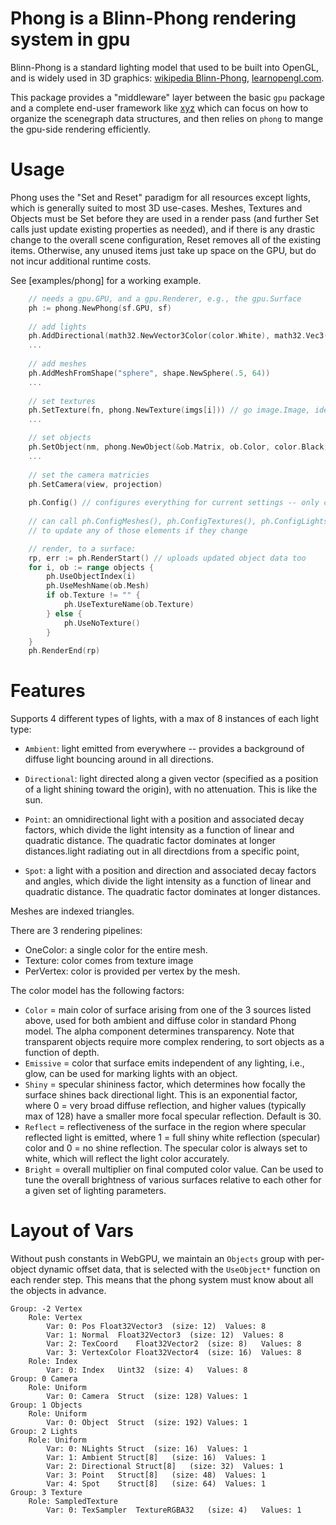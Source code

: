 # Phong is a Blinn-Phong rendering system in gpu

Blinn-Phong is a standard lighting model that used to be built into OpenGL, and is widely used in 3D graphics: [wikipedia Blinn-Phong](https://en.wikipedia.org/wiki/Blinn%E2%80%93Phong_shading_model),  [learnopengl.com](https://learnopengl.com/Lighting/Basic-Lighting).

This package provides a "middleware" layer between the basic `gpu` package and a complete end-user framework like [xyz](https://github.com/cogentcore/core/tree/main/xyz) which can focus on how to organize the scenegraph data structures, and then relies on `phong` to mange the gpu-side rendering efficiently.


# Usage

Phong uses the "Set and Reset" paradigm for all resources except lights, which is generally suited to most 3D use-cases.  Meshes, Textures and Objects must be Set before they are used in a render pass (and further Set calls just update existing properties as needed), and if there is any drastic change to the overall scene configuration, Reset removes all of the existing items.  Otherwise, any unused items just take up space on the GPU, but do not incur additional runtime costs.

See [examples/phong] for a working example.

```Go
    // needs a gpu.GPU, and a gpu.Renderer, e.g., the gpu.Surface
    ph := phong.NewPhong(sf.GPU, sf)
    
    // add lights
    ph.AddDirectional(math32.NewVector3Color(color.White), math32.Vec3(0, 1, 1))
    ...
    
    // add meshes
    ph.AddMeshFromShape("sphere", shape.NewSphere(.5, 64))
    ...
    
    // set textures
    ph.SetTexture(fn, phong.NewTexture(imgs[i])) // go image.Image, ideally RGBA
    ...

    // set objects
    ph.SetObject(nm, phong.NewObject(&ob.Matrix, ob.Color, color.Black, 30, 1, 1))
    ...
    
    // set the camera matricies
    ph.SetCamera(view, projection)
    
    ph.Config() // configures everything for current settings -- only call once
    
    // can call ph.ConfigMeshes(), ph.ConfigTextures(), ph.ConfigLights()
    // to update any of those elements if they change

    // render, to a surface:
    rp, err := ph.RenderStart() // uploads updated object data too
    for i, ob := range objects {
        ph.UseObjectIndex(i)
        ph.UseMeshName(ob.Mesh)
        if ob.Texture != "" {
            ph.UseTextureName(ob.Texture)
        } else {
            ph.UseNoTexture()
        }
    }
    ph.RenderEnd(rp)
```

# Features

Supports 4 different types of lights, with a max of 8 instances of each light type:

* `Ambient`: light emitted from everywhere -- provides a background of diffuse light bouncing around in all directions.

* `Directional`: light directed along a given vector (specified as a position of a light shining toward the origin), with no attenuation.  This is like the sun.

* `Point`: an omnidirectional light with a position and associated decay factors, which divide the light intensity as a function of linear and quadratic distance.  The quadratic factor dominates at longer distances.light radiating out in all directdions from a specific point, 

* `Spot`: a light with a position and direction and associated decay factors and angles, which divide the light intensity as a function of linear and quadratic distance. The quadratic factor dominates at longer distances.

Meshes are indexed triangles.

There are 3 rendering pipelines:
* OneColor: a single color for the entire mesh.
* Texture: color comes from texture image
* PerVertex: color is provided per vertex by the mesh.

The color model has the following factors:
* `Color` = main color of surface arising from one of the 3 sources listed above, used for both ambient and diffuse color in standard Phong model.  The alpha component determines transparency.  Note that transparent objects require more complex rendering, to sort objects as a function of depth.
* `Emissive` = color that surface emits independent of any lighting, i.e., glow, can be used for marking lights with an object.
* `Shiny` = specular shininess factor, which determines how focally the surface shines back directional light. This is an exponential factor, where 0 = very broad diffuse reflection, and higher values (typically max of 128) have a smaller more focal specular reflection. Default is 30.
* `Reflect` = reflectiveness of the surface in the region where specular reflected light is emitted, where 1 = full shiny white reflection (specular) color and 0 = no shine reflection.  The specular color is always set to white, which will reflect the light color accurately.
* `Bright` = overall multiplier on final computed color value. Can be used to tune the overall brightness of various surfaces relative to each other for a given set of lighting parameters.

# Layout of Vars

Without push constants in WebGPU, we maintain an `Objects` group with per-object dynamic offset data, that is selected with the `UseObject*` function on each render step.  This means that the phong system must know about all the objects in advance.

```
Group: -2 Vertex
    Role: Vertex
        Var: 0:	Pos	Float32Vector3	(size: 12)	Values: 8
        Var: 1:	Normal	Float32Vector3	(size: 12)	Values: 8
        Var: 2:	TexCoord	Float32Vector2	(size: 8)	Values: 8
        Var: 3:	VertexColor	Float32Vector4	(size: 16)	Values: 8
    Role: Index
        Var: 0:	Index	Uint32	(size: 4)	Values: 8
Group: 0 Camera
    Role: Uniform
        Var: 0:	Camera	Struct	(size: 128)	Values: 1
Group: 1 Objects
    Role: Uniform
        Var: 0:	Object	Struct	(size: 192)	Values: 1
Group: 2 Lights
    Role: Uniform
        Var: 0:	NLights	Struct	(size: 16)	Values: 1
        Var: 1:	Ambient	Struct[8]	(size: 16)	Values: 1
        Var: 2:	Directional	Struct[8]	(size: 32)	Values: 1
        Var: 3:	Point	Struct[8]	(size: 48)	Values: 1
        Var: 4:	Spot	Struct[8]	(size: 64)	Values: 1
Group: 3 Texture
    Role: SampledTexture
        Var: 0:	TexSampler	TextureRGBA32	(size: 4)	Values: 1
```


